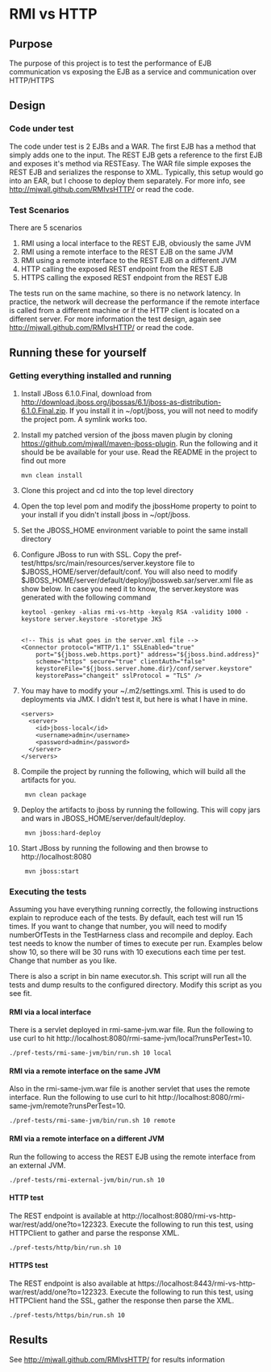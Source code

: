# RMI vs HTTP

## Purpose
The purpose of this project is to test the performance of EJB communication vs
exposing the EJB as a service and communication over HTTP/HTTPS

## Design

### Code under test

The code under test is 2 EJBs and a WAR.  The first EJB has a method that simply adds one to the input.  The REST EJB gets a reference to the first EJB and exposes it's method via RESTEasy.  The WAR file simple exposes the REST EJB and serializes the response to XML.  Typically, this setup would go into an EAR, but I choose to deploy them separately.  For more info, see http://mjwall.github.com/RMIvsHTTP/ or read the code.

### Test Scenarios

There are 5 scenarios

1.  RMI using a local interface to the REST EJB, obviously the same JVM
1.  RMI using a remote interface to the REST EJB on the same JVM
1.  RMI using a remote interface to the REST EJB on a different JVM
1.  HTTP calling the exposed REST endpoint from the REST EJB
1.  HTTPS calling the exposed REST endpoint from the REST EJB
 
The tests run on the same machine, so there is no network latency.  In practice, the network will decrease the performance if the remote interface is called from a different machine or if the HTTP client is located on a different server. For more information the test design, again see http://mjwall.github.com/RMIvsHTTP/ or read the code.

## Running these for yourself

### Getting everything installed and running

1.  Install JBoss 6.1.0.Final, download from http://download.jboss.org/jbossas/6.1/jboss-as-distribution-6.1.0.Final.zip.
If you install it in ~/opt/jboss, you will not need to modify the project pom.  A symlink works too.
1.  Install my patched version of the jboss maven plugin by cloning https://github.com/mjwall/maven-jboss-plugin.  Run the following and it should be be available for your use.  Read the README in the project to find out more 
 
        mvn clean install

1.  Clone this project and cd into the top level directory
1.  Open the top level pom and modify the jbossHome property to point to your install if you didn't install jboss in 
~/opt/jboss.
1.  Set the JBOSS_HOME environment variable to point the same install directory
1.  Configure JBoss to run with SSL.  Copy the pref-test/https/src/main/resources/server.keystore file to 
$JBOSS_HOME/server/default/conf.  You will also need to modify $JBOSS_HOME/server/default/deploy/jbossweb.sar/server.xml
file as show below.  In case you need it to know, the server.keystore was generated with the following command

        keytool -genkey -alias rmi-vs-http -keyalg RSA -validity 1000 -keystore server.keystore -storetype JKS

 
        <!-- This is what goes in the server.xml file -->
        <Connector protocol="HTTP/1.1" SSLEnabled="true"
            port="${jboss.web.https.port}" address="${jboss.bind.address}"
            scheme="https" secure="true" clientAuth="false"
            keystoreFile="${jboss.server.home.dir}/conf/server.keystore"
            keystorePass="changeit" sslProtocol = "TLS" />

1.  You may have to modify your ~/.m2/settings.xml.  This is used to do deployments via JMX.  I didn't test it, but here is what I have in mine.

        <servers>
          <server>
            <id>jboss-local</id>
            <username>admin</username>
            <password>admin</password>
          </server>
        </servers>
    
1. Compile the project by running the following, which will build all the artifacts for you.

        mvn clean package
    
1. Deploy the artifacts to jboss by running the following.  This will copy jars and wars in JBOSS_HOME/server/default/deploy.

        mvn jboss:hard-deploy
    
1. Start JBoss by running the following and then browse to http://localhost:8080 

        mvn jboss:start

### Executing the tests

Assuming you have everything running correctly, the following instructions explain to reproduce each of the tests.  By default, each test will run 15 times.  If you want to change that number, you will need to modify numberOfTests in the TestHarness class and recompile and deploy.  Each test needs to know the number of times to execute per run.  Examples below show 10, so there will be 30 runs with 10 executions each time per test.  Change that number as you like.

There is also a script in bin name executor.sh.  This script will run all the tests and dump results to the configured directory.  Modify this script as you see fit.

#### RMI via a local interface

There is a servlet deployed in rmi-same-jvm.war file.  Run the following to use curl to hit http://localhost:8080/rmi-same-jvm/local?runsPerTest=10.
 
    ./pref-tests/rmi-same-jvm/bin/run.sh 10 local

#### RMI via a remote interface on the same JVM

Also in the rmi-same-jvm.war file is another servlet that uses the remote interface.  Run the following to use curl to hit http://localhost:8080/rmi-same-jvm/remote?runsPerTest=10.
 
    ./pref-tests/rmi-same-jvm/bin/run.sh 10 remote

#### RMI via a remote interface on a different JVM

Run the following to access the REST EJB using the remote interface from an external JVM.

    ./pref-tests/rmi-external-jvm/bin/run.sh 10
    
#### HTTP test

The REST endpoint is available at http://localhost:8080/rmi-vs-http-war/rest/add/one?to=122323.  Execute the following to run this test, using HTTPClient to gather and parse the response XML.

    ./pref-tests/http/bin/run.sh 10  

#### HTTPS test

The REST endpoint is also available at https://localhost:8443/rmi-vs-http-war/rest/add/one?to=122323.  Execute the following to run this test, using HTTPClient hand the SSL, gather the response then parse the XML.

    ./pref-tests/https/bin/run.sh 10  

## Results

See http://mjwall.github.com/RMIvsHTTP/ for results information